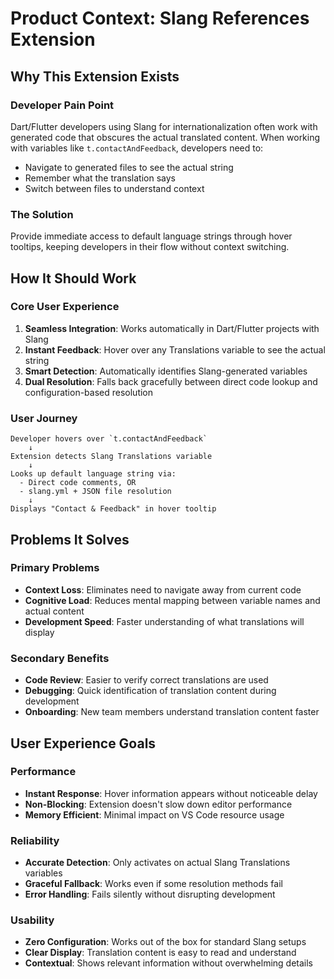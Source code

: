 # Product Context: Slang References Extension

## Why This Extension Exists

### Developer Pain Point
Dart/Flutter developers using Slang for internationalization often work with generated code that obscures the actual translated content. When working with variables like `t.contactAndFeedback`, developers need to:
- Navigate to generated files to see the actual string
- Remember what the translation says
- Switch between files to understand context

### The Solution
Provide immediate access to default language strings through hover tooltips, keeping developers in their flow without context switching.

## How It Should Work

### Core User Experience
1. **Seamless Integration**: Works automatically in Dart/Flutter projects with Slang
2. **Instant Feedback**: Hover over any Translations variable to see the actual string
3. **Smart Detection**: Automatically identifies Slang-generated variables
4. **Dual Resolution**: Falls back gracefully between direct code lookup and configuration-based resolution

### User Journey
```
Developer hovers over `t.contactAndFeedback` 
    ↓
Extension detects Slang Translations variable
    ↓
Looks up default language string via:
  - Direct code comments, OR
  - slang.yml + JSON file resolution
    ↓
Displays "Contact & Feedback" in hover tooltip
```

## Problems It Solves

### Primary Problems
- **Context Loss**: Eliminates need to navigate away from current code
- **Cognitive Load**: Reduces mental mapping between variable names and actual content
- **Development Speed**: Faster understanding of what translations will display

### Secondary Benefits
- **Code Review**: Easier to verify correct translations are used
- **Debugging**: Quick identification of translation content during development
- **Onboarding**: New team members understand translation content faster

## User Experience Goals

### Performance
- **Instant Response**: Hover information appears without noticeable delay
- **Non-Blocking**: Extension doesn't slow down editor performance
- **Memory Efficient**: Minimal impact on VS Code resource usage

### Reliability
- **Accurate Detection**: Only activates on actual Slang Translations variables
- **Graceful Fallback**: Works even if some resolution methods fail
- **Error Handling**: Fails silently without disrupting development

### Usability
- **Zero Configuration**: Works out of the box for standard Slang setups
- **Clear Display**: Translation content is easy to read and understand
- **Contextual**: Shows relevant information without overwhelming details